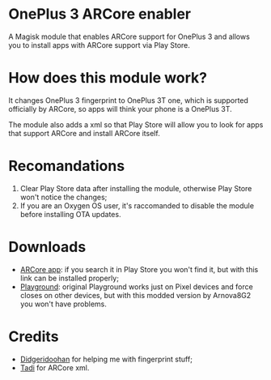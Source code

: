 # OnePlus 3 ARCore enabler
A Magisk module that enables ARCore support for OnePlus 3 and allows you to install apps with ARCore support via Play Store.

# How does this module work?
It changes OnePlus 3 fingerprint to OnePlus 3T one, which is supported officially by ARCore, so apps will think your phone is a OnePlus 3T.

The module also adds a xml so that Play Store will allow you to look for apps that support ARCore and install ARCore itself.

# Recomandations
1. Clear Play Store data after installing the module, otherwise Play Store won't notice the changes;
2. If you are an Oxygen OS user, it's raccomanded to disable the module before installing OTA updates.

# Downloads
- [ARCore app](https://play.google.com/store/apps/details?id=com.google.ar.core&hl=it): if you search it in Play Store you won't find it, but with this link can be installed properly;
- [Playground](https://f.celsoazevedo.com/file/gcamera/ar/ARStickers_All_Pack_V1.5build-1.3.180720036.apk): original Playground works just on Pixel devices and force closes on other devices, but with this modded version by Arnova8G2 you won't have problems.

# Credits 
- [Didgeridoohan](https://github.com/Didgeridoohan) for helping me with fingerprint stuff;
- [Tadi](https://github.com/TadiT7) for ARCore xml.
